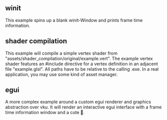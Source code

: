 ## winit
This example spins up a blank winit-Window and prints frame time information.

## shader compilation
This example will compile a simple vertex shader from "assets/shader_compilation/original/example.vert".
The example vertex shader features an #include directive for a vertex definition in an adjacent file "example.glsl".
All paths have to be relative to the calling .exe. In a real application, you may use some kind of asset manager.

## egui
A more complex example around a custom egui renderer and graphics abstraction over vku.
It will render an interactive egui interface with a frame time information window and a cute 🦀.